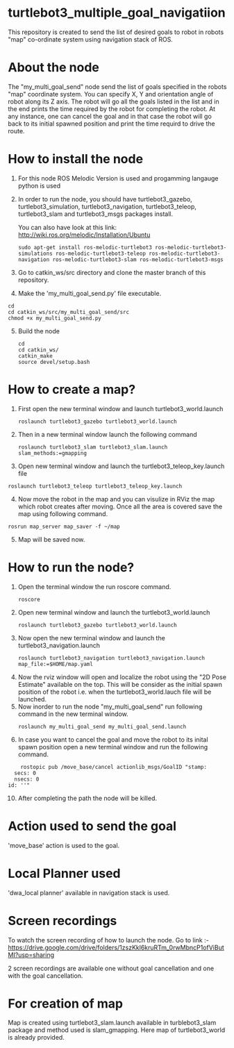 # turtlebot3_multiple_goal_navigatiion
This repository is created to send the list of desired goals to robot in robots "map" co-ordinate system using navigation stack of ROS.

# About the node
The "my_multi_goal_send" node send the list of goals specified in the robots "map" coordinate system. You can specify X, Y and orientation angle of robot along its Z axis. The robot will go all the goals listed in the list and in the end prints the time required by the robot for completing the robot. At any instance, one can cancel the goal and in that case the robot will go back to its initial spawned position and print the time requird to drive the route. 

# How to install the node

1. For this node ROS Melodic Version is used and progamming langauge python is used
2. In order to run the node, you should have turtlebot3_gazebo, turtlebot3_simulation, turtlebot3_navigation, turtlebot3_teleop, turtlebot3_slam and turtlebot3_msgs packages install.

   You can also have look at this link: http://wiki.ros.org/melodic/Installation/Ubuntu
   ```
   sudo apt-get install ros-melodic-turtlebot3 ros-melodic-turtlebot3-simulations ros-melodic-turtlebot3-teleop ros-melodic-turtlebot3-navigation ros-melodic-turtlebot3-slam ros-melodic-turtlebot3-msgs
   ```
3. Go to catkin_ws/src directory and clone the master branch of this repository.
4.  Make the 'my_multi_goal_send.py' file executable.
   ```
   cd 
   cd catkin_ws/src/my_multi_goal_send/src
   chmod +x my_multi_goal_send.py
   ```
5. Build the node
   ```
   cd
   cd catkin_ws/
   catkin_make
   source devel/setup.bash
   ```
 # How to create a map?
 
 1. First open the new terminal window and launch turtlebot3_world.launch
    ```
    roslaunch turtlebot3_gazebo turtlebot3_world.launch
    ```
 2. Then in a new terminal window launch the following command
    ```
    roslaunch turtlebot3_slam turtlebot3_slam.launch slam_methods:=gmapping
    ```
 3. Open new terminal window and launch the turtlebot3_teleop_key.launch file
   ```
   roslaunch turtlebot3_teleop turtlebot3_teleop_key.launch
   ```
 4. Now move the robot in the map and you can visulize in RViz the map which robot creates after moving. Once all the area is covered save the map using following command.
   ```
   rosrun map_server map_saver -f ~/map
   ```
 5. Map will be saved now.
 
 
 # How to run the node?
 
 1. Open the terminal window the run roscore command.
    ```
    roscore
    ```
 2. Open new terminal window and launch the turtlebot3_world.launch
    ```
    roslaunch turtlebot3_gazebo turtlebot3_world.launch
    ```
 4. Now open the new terminal window and launch the turtlebot3_navigation.launch
    ```
    roslaunch turtlebot3_navigation turtlebot3_navigation.launch map_file:=$HOME/map.yaml
    ```
 6. Now the rviz window will open and localize the robot using the "2D Pose Estimate" available on the top. This will be consider as the initial spawn position of the robot i.e.     when the turtlebot3_world.lauch file will be launched.
 7. Now inorder to run the node "my_multi_goal_send" run following command in the new terminal window.
    ```
    roslaunch my_multi_goal_send my_multi_goal_send.launch
    ```
 9. In case you want to cancel the goal and move the robot to its inital spawn position open a new terminal window and run the following command.
```
    rostopic pub /move_base/cancel actionlib_msgs/GoalID "stamp:
  secs: 0
  nsecs: 0
id: ''"
```
 10. After completing the path the node will be killed.


# Action used to send the goal

'move_base' action is used to the goal.

# Local Planner used

'dwa_local planner' available in navigation stack is used.

# Screen recordings

To watch the screen recording of how to launch the node.
Go to link :- https://drive.google.com/drive/folders/1zszKkl6kruRTm_0rwMbncP1ofViButMI?usp=sharing

2 screen recordings are available one without goal cancellation and one with the goal cancellation.

# For creation of map

Map is created using turtlebot3_slam.launch available in turblebot3_slam package and method used is slam_gmapping.
Here map of turtlebot3_world is already provided.
